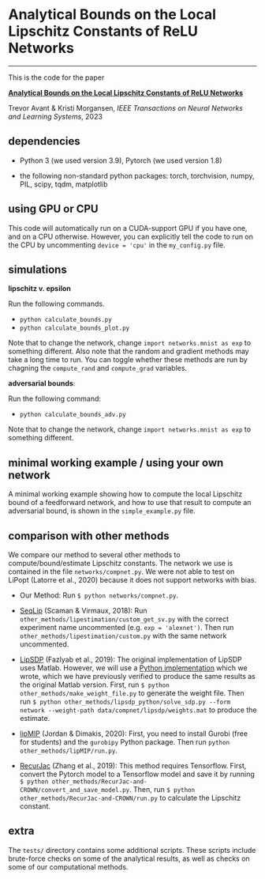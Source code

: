 # Analytical Bounds on the Local Lipschitz Constants of ReLU Networks

---

This is the code for the paper

[**Analytical Bounds on the Local Lipschitz Constants of ReLU Networks**](https://ieeexplore.ieee.org/document/10164809)

Trevor Avant & Kristi Morgansen, *IEEE Transactions on Neural Networks and Learning Systems*, 2023


## dependencies

* Python 3 (we used version 3.9), Pytorch (we used version 1.8)

* the following non-standard python packages: torch, torchvision, numpy, PIL, scipy, tqdm, matplotlib


## using GPU or CPU

This code will automatically run on a CUDA-support GPU if you have one, and on a CPU otherwise. However, you can explicitly tell the code to run on the CPU by uncommenting `device = 'cpu'` in the `my_config.py` file.


## simulations

**lipschitz v. epsilon**

Run the following commands.
* `python calculate_bounds.py`
* `python calculate_bounds_plot.py`

Note that to change the network, change `import networks.mnist as exp` to something different. Also note that the random and gradient methods may take a long time to run. You can toggle whether these methods are run by chagning the `compute_rand` and `compute_grad` variables.


**adversarial bounds**: 

Run the following command:
* `python calculate_bounds_adv.py`

Note that to change the network, change `import networks.mnist as exp` to something different.


## minimal working example / using your own network

A minimal working example showing how to compute the local Lipschitz bound of a feedforward network, and how to use that result to compute an adversarial bound, is shown in the `simple_example.py` file.


## comparison with other methods

We compare our method to several other methods to compute/bound/estimate Lipschitz constants. The network we use is contained in the file `networks/compnet.py`. We were not able to test on LiPopt (Latorre et al., 2020) because it does not support networks with bias.

* Our Method: Run `$ python networks/compnet.py`.

* [SeqLip](https://github.com/avirmaux/lipEstimation) (Scaman & Virmaux, 2018): Run `other_methods/lipestimation/custom_get_sv.py` with the correct experiment name uncommented (e.g. `exp = 'alexnet')`. Then run `other_methods/lipestimation/custom.py` with the same network uncommented.

* [LipSDP](https://github.com/AntonXue/chordal-lipsdp) (Fazlyab et al., 2019): The original implementation of LipSDP uses Matlab. However, we will use a [Python implementation](https://github.com/trevoravant/LipSDP_python) which we wrote, which we have previously verified to produce the same results as the original Matlab version. First, run `$ python other_methods/make_weight_file.py` to generate the weight file. Then run `$ python other_methods/lipsdp_python/solve_sdp.py --form network --weight-path data/compnet/lipsdp/weights.mat` to produce the estimate.

* [lipMIP](https://github.com/revbucket/lipMIP) (Jordan & Dimakis, 2020): First, you need to install Gurobi (free for students) and the `gurobipy` Python package. Then run `python other_methods/lipMIP/run.py`.

* [RecurJac](https://github.com/huanzhang12/RecurJac-and-CROWN) (Zhang et al., 2019): This method requires Tensorflow. First, convert the Pytorch model to a Tensorflow model and save it by running `$ python other_methods/RecurJac-and-CROWN/convert_and_save_model.py`. Then, run  `$ python other_methods/RecurJac-and-CROWN/run.py` to calculate the Lipschitz constant.

## extra

The `tests/` directory contains some additional scripts. These scripts include brute-force checks on some of the analytical results, as well as checks on some of our computational methods.
